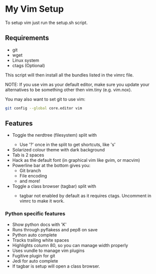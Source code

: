 # My Vim Setup

To setup vim just run the setup.sh script.

## Requirements
 * git
 * wget
 * Linux system
 * ctags (Optional)

This script will then install all the bundles listed in the vimrc file.

NOTE: If you use vim as your default editor, make sure you update your alternatives to be something other then vim.tiny (e.g. vim.nox).

You may also want to set git to use vim:
```bash
git config --global core.editor vim
```
## Features
  * Toggle the nerdtree (filesystem) split with <f2>
    * Use '?' once in the split to get shortcuts, like 's'
  * Solarized colour theme with dark background
  * Tab is 2 spaces
  * Hack as the default font (in graphical vim like gvim, or macvim)
  * Powerline bar at the bottom gives you:
    * Git branch
    * File encoding
    * and more!
  * Toggle a class browser (tagbar) split with <f8>
    * tagbar not enabled by default as it requires ctags. Uncomment in vimrc to make it work.

### Python specific features
  * Show python docs with 'K'
  * Runs through pyflakess and pep8 on save
  * Python auto complete
  * Tracks trailing white spaces
  * Highlights column 80, so you can manage width properly
  * Uses vundle to manage vim plugins
  * Fugitive plugin for git
  * Jedi for auto complete
  * If tagbar is setup <f8> will open a class browser.
